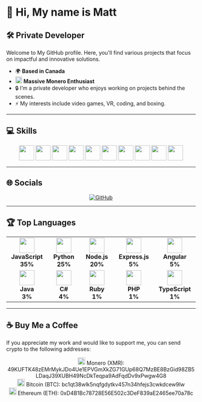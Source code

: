 # 👋 Hi, My name is Matt

## 🛠️ Private Developer

Welcome to My GitHub profile. Here, you'll find various projects that focus on impactful and innovative solutions.

- 🌍 **Based in Canada**
- <img src="https://cryptologos.cc/logos/monero-xmr-logo.png" width="18" height="18"/> **Massive Monero Enthusiast**
- 🔒 I’m a private developer who enjoys working on projects behind the scenes.
- ⚡ My interests include video games, VR, coding, and boxing.

---

## 💻 Skills
<p align="center">
  <img src="https://cdn.jsdelivr.net/gh/devicons/devicon/icons/javascript/javascript-original.svg" width="40" height="40"/>
  <img src="https://cdn.jsdelivr.net/gh/devicons/devicon/icons/python/python-original.svg" width="40" height="40"/>
  <img src="https://cdn.jsdelivr.net/gh/devicons/devicon/icons/nodejs/nodejs-original.svg" width="40" height="40"/>
  <img src="https://cdn.jsdelivr.net/gh/devicons/devicon/icons/express/express-original.svg" width="40" height="40"/>
  <img src="https://cdn.jsdelivr.net/gh/devicons/devicon/icons/angularjs/angularjs-original.svg" width="40" height="40"/>
  <img src="https://cdn.jsdelivr.net/gh/devicons/devicon/icons/java/java-original.svg" width="40" height="40"/>
  <img src="https://cdn.jsdelivr.net/gh/devicons/devicon/icons/csharp/csharp-original.svg" width="40" height="40"/>
  <img src="https://cdn.jsdelivr.net/gh/devicons/devicon/icons/ruby/ruby-original.svg" width="40" height="40"/>
  <img src="https://cdn.jsdelivr.net/gh/devicons/devicon/icons/php/php-original.svg" width="40" height="40"/>
  <img src="https://cdn.jsdelivr.net/gh/devicons/devicon/icons/typescript/typescript-original.svg" width="40" height="40"/>
</p>

---

## 🌐 Socials
<p align="center">
  <a href="https://github.com/Kaos2121">
    <img src="https://img.shields.io/badge/GitHub-100000?style=for-the-badge&logo=github&logoColor=white" alt="GitHub"/>
  </a>
</p>

---

## 🏆 Top Languages
<div align="center">
  <table>
    <tr>
      <td align="center" width="140">
        <img src="https://cdn.jsdelivr.net/gh/devicons/devicon/icons/javascript/javascript-original.svg" width="40" height="40"/><br>
        <b>JavaScript</b><br><b>35%</b>
      </td>
      <td align="center" width="140">
        <img src="https://cdn.jsdelivr.net/gh/devicons/devicon/icons/python/python-original.svg" width="40" height="40"/><br>
        <b>Python</b><br><b>25%</b>
      </td>
      <td align="center" width="140">
        <img src="https://cdn.jsdelivr.net/gh/devicons/devicon/icons/nodejs/nodejs-original.svg" width="40" height="40"/><br>
        <b>Node.js</b><br><b>20%</b>
      </td>
      <td align="center" width="140">
        <img src="https://cdn.jsdelivr.net/gh/devicons/devicon/icons/express/express-original.svg" width="40" height="40"/><br>
        <b>Express.js</b><br><b>5%</b>
      </td>
      <td align="center" width="140">
        <img src="https://cdn.jsdelivr.net/gh/devicons/devicon/icons/angularjs/angularjs-original.svg" width="40" height="40"/><br>
        <b>Angular</b><br><b>5%</b>
      </td>
    </tr>
    <tr>
      <td align="center" width="140">
        <img src="https://cdn.jsdelivr.net/gh/devicons/devicon/icons/java/java-original.svg" width="40" height="40"/><br>
        <b>Java</b><br><b>3%</b>
      </td>
      <td align="center" width="140">
        <img src="https://cdn.jsdelivr.net/gh/devicons/devicon/icons/csharp/csharp-original.svg" width="40" height="40"/><br>
        <b>C#</b><br><b>4%</b>
      </td>
      <td align="center" width="140">
        <img src="https://cdn.jsdelivr.net/gh/devicons/devicon/icons/ruby/ruby-original.svg" width="40" height="40"/><br>
        <b>Ruby</b><br><b>1%</b>
      </td>
      <td align="center" width="140">
        <img src="https://cdn.jsdelivr.net/gh/devicons/devicon/icons/php/php-original.svg" width="40" height="40"/><br>
        <b>PHP</b><br><b>1%</b>
      </td>
      <td align="center" width="140">
        <img src="https://cdn.jsdelivr.net/gh/devicons/devicon/icons/typescript/typescript-original.svg" width="40" height="40"/><br>
        <b>TypeScript</b><br><b>1%</b>
      </td>
    </tr>
  </table>
</div>

---

## ☕ Buy Me a Coffee
If you appreciate my work and would like to support me, you can send crypto to the following addresses:

<p align="center">
  <img src="https://cryptologos.cc/logos/monero-xmr-logo.png" width="20" height="20"/> Monero (XMR): 49KUFTK48zEMrMykJDo4Ue1EPVGmXkZG71GUp68Q7MzBE8BzGid98ZB5LDaqJ39XUBH49NcDkTeqpa9AdFqdDv9xPwgw4G8<br>
  <img src="https://cryptologos.cc/logos/bitcoin-btc-logo.png" width="20" height="20"/> Bitcoin (BTC): bc1qt38wlk5nqfgdytkv457n34hfejs3cwkdcew9lw<br>
  <img src="https://cryptologos.cc/logos/ethereum-eth-logo.png" width="20" height="20"/> Ethereum (ETH): 0xD4B1Bc78728E56E502c3DeF839aE2465ee70a78c
</p>
